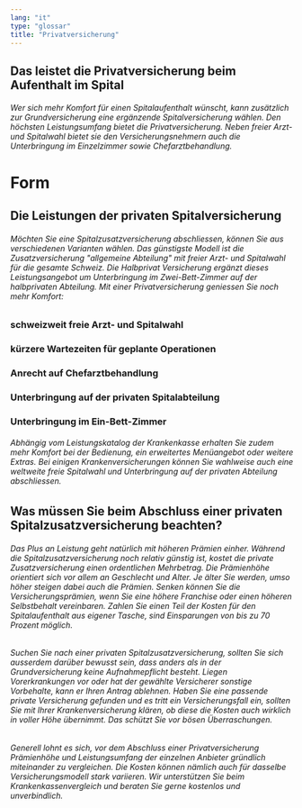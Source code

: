 ```yaml
---
lang: "it"
type: "glossar"
title: "Privatversicherung"
---
```


## Das leistet die Privatversicherung beim Aufenthalt im Spital

###### Wer sich mehr Komfort für einen Spitalaufenthalt wünscht, kann zusätzlich zur Grundversicherung eine ergänzende Spitalversicherung wählen. Den höchsten Leistungsumfang bietet die Privatversicherung. Neben freier Arzt- und Spitalwahl bietet sie den Versicherungsnehmern auch die Unterbringung im Einzelzimmer sowie Chefarztbehandlung.

# Form

## Die Leistungen der privaten Spitalversicherung

###### Möchten Sie eine Spitalzusatzversicherung abschliessen, können Sie aus verschiedenen Varianten wählen. Das günstigste Modell ist die Zusatzversicherung "allgemeine Abteilung" mit freier Arzt- und Spitalwahl für die gesamte Schweiz. Die Halbprivat Versicherung ergänzt dieses Leistungsangebot um Unterbringung im Zwei-Bett-Zimmer auf der halbprivaten Abteilung. Mit einer Privatversicherung geniessen Sie noch mehr Komfort:

### schweizweit freie Arzt- und Spitalwahl

### kürzere Wartezeiten für geplante Operationen

### Anrecht auf Chefarztbehandlung

### Unterbringung auf der privaten Spitalabteilung

### Unterbringung im Ein-Bett-Zimmer

###### Abhängig vom Leistungskatalog der Krankenkasse erhalten Sie zudem mehr Komfort bei der Bedienung, ein erweitertes Menüangebot oder weitere Extras. Bei einigen Krankenversicherungen können Sie wahlweise auch eine weltweite freie Spitalwahl und Unterbringung auf der privaten Abteilung abschliessen.

## Was müssen Sie beim Abschluss einer privaten Spitalzusatzversicherung beachten?

###### Das Plus an Leistung geht natürlich mit höheren Prämien einher. Während die Spitalzusatzversicherung noch relativ günstig ist, kostet die private Zusatzversicherung einen ordentlichen Mehrbetrag. Die Prämienhöhe orientiert sich vor allem an Geschlecht und Alter. Je älter Sie werden, umso höher steigen dabei auch die Prämien. Senken können Sie die Versicherungsprämien, wenn Sie eine höhere Franchise oder einen höheren Selbstbehalt vereinbaren. Zahlen Sie einen Teil der Kosten für den Spitalaufenthalt aus eigener Tasche, sind Einsparungen von bis zu 70 Prozent möglich.

###### Suchen Sie nach einer privaten Spitalzusatzversicherung, sollten Sie sich ausserdem darüber bewusst sein, dass anders als in der Grundversicherung keine Aufnahmepflicht besteht. Liegen Vorerkrankungen vor oder hat der gewählte Versicherer sonstige Vorbehalte, kann er Ihren Antrag ablehnen. Haben Sie eine passende private Versicherung gefunden und es tritt ein Versicherungsfall ein, sollten Sie mit Ihrer Krankenversicherung klären, ob diese die Kosten auch wirklich in voller Höhe übernimmt. Das schützt Sie vor bösen Überraschungen.

###### Generell lohnt es sich, vor dem Abschluss einer Privatversicherung Prämienhöhe und Leistungsumfang der einzelnen Anbieter gründlich miteinander zu vergleichen. Die Kosten können nämlich auch für dasselbe Versicherungsmodell stark variieren. Wir unterstützen Sie beim Krankenkassenvergleich und beraten Sie gerne kostenlos und unverbindlich.
